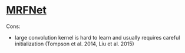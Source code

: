 # [MRFNet](https://drive.google.com/file/d/1IE40fhcvDbM-sYL0MYdLmMwZUhtiFJnU/view?usp=drivesdk)

Cons:
- large convolution kernel is hard to learn and usually requires careful initialization (Tompson et al. 2014, Liu et al. 2015)